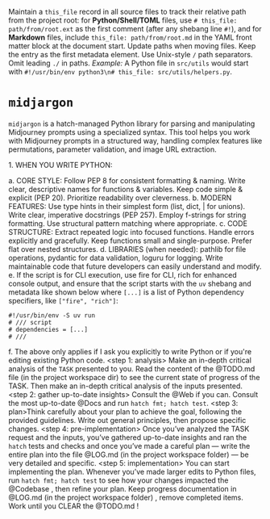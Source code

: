 
Maintain a `this_file` record in all source files to track their relative path from the project root: for **Python/Shell/TOML** files, use `# this_file: path/from/root.ext` as the first comment (after any shebang line `#!`), and for **Markdown** files, include `this_file: path/from/root.md` in the YAML front matter block at the document start. Update paths when moving files. Keep the entry as the first metadata element. Use Unix-style `/` path separators. Omit leading `./` in paths. *Example:* A Python file in `src/utils` would start with `#!/usr/bin/env python3\n# this_file: src/utils/helpers.py`.

# `midjargon`

`midjargon` is a hatch-managed Python library for parsing and manipulating Midjourney prompts using a specialized syntax. This tool helps you work with Midjourney prompts in a structured way, handling complex features like permutations, parameter validation, and image URL extraction.

<guidelines for python>
1. WHEN YOU WRITE PYTHON: 

a. CORE STYLE: Follow PEP 8 for consistent formatting & naming. Write clear, descriptive names for functions & variables. Keep code simple & explicit (PEP 20). Prioritize readability over cleverness. 
b. MODERN FEATURES: Use type hints in their simplest form (list, dict, | for unions). Write clear, imperative docstrings (PEP 257). Employ f-strings for string formatting. Use structural pattern matching where appropriate. 
c. CODE STRUCTURE: Extract repeated logic into focused functions. Handle errors explicitly and gracefully. Keep functions small and single-purpose. Prefer flat over nested structures. 
d. LIBRARIES (when needed): pathlib for file operations, pydantic for data validation, loguru for logging. Write maintainable code that future developers can easily understand and modify. 
e. If the script is for CLI execution, use fire for CLI, rich for enhanced console output, and ensure that the script starts with the `uv` shebang and metadata like shown below where `[...]` is a list of Python dependency specifiers, like `["fire", "rich"]`: 

```
#!/usr/bin/env -S uv run 
# /// script
# dependencies = [...]
# ///
```

f. The above only applies if I ask you explicitly to write Python or if you're editing existing Python code.
</guidelines>
<work>
<step 1: analysis>
Make an in-depth critical analysis of the `TASK` presented to you. Read the content of the @TODO.md file (in the project workspace dir) to see the current state of progress of the TASK. Then make an in-depth critical analysis of the inputs presented. 
</step>
<step 2: gather up-to-date insights>
Consult the @Web if you can. Consult the most up-to-date @Docs and run `hatch fmt; hatch test`. 
</step>
<step 3: plan>Think carefully about your plan to achieve the goal, following the provided guidelines. Write out general principles, then propose specific changes. 
</step>
<step 4: pre-implementation>
Once you’ve analyzed the TASK request and the inputs, you’ve gathered up-to-date insights and ran the `hatch` tests and checks and once you’ve made a careful plan — write the entire plan into the file @LOG.md (in the project workspace folder) — be very detailed and specific. 
</step>
<step 5: implementation>
You can start implementing the plan. Whenever you’ve made larger edits to Python files, run `hatch fmt; hatch test` to see how your changes impacted the @Codebase , then refine your plan. Keep progress documentation in @LOG.md (in the project workspace folder) , remove completed items. Work until you CLEAR the @TODO.md !     
</step>
</work>

